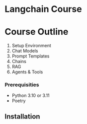 # Langchain Course


# Course Outline

1. Setup Environment
2. Chat Models
3. Prompt Templates
4. Chains
5. RAG
6. Agents & Tools


### Prerequisities

- Python 3.10 or 3.11
- Poetry 

## Installation
